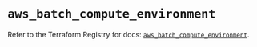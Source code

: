 # `aws_batch_compute_environment`

Refer to the Terraform Registry for docs: [`aws_batch_compute_environment`](https://registry.terraform.io/providers/hashicorp/aws/6.10.0/docs/resources/batch_compute_environment).

